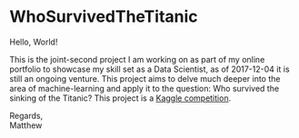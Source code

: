 # WhoSurvivedTheTitanic

Hello, World!

This is the joint-second project I am working on as part of my online portfolio to showcase my skill set as a Data Scientist, as of 2017-12-04 it is still an ongoing venture. This project aims to delve much deeper into the area of machine-learning and apply it to the question: Who survived the sinking of the Titanic? This project is a [Kaggle competition](https://www.kaggle.com/c/titanic).

Regards,    
Matthew
